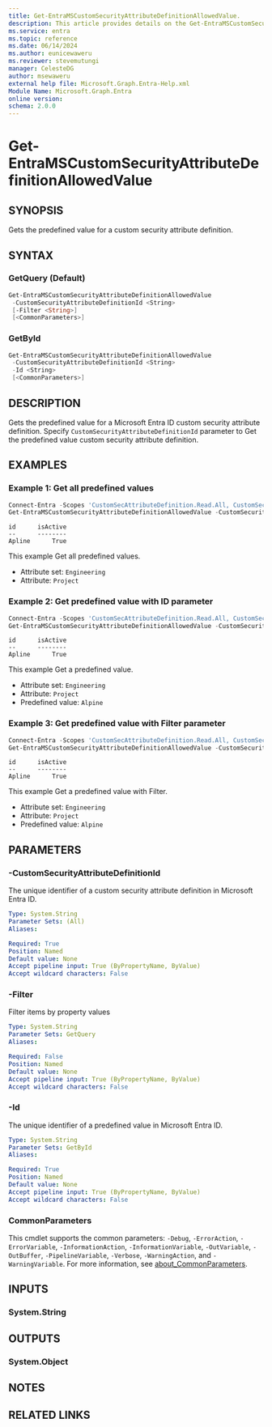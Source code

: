 ```yaml
---
title: Get-EntraMSCustomSecurityAttributeDefinitionAllowedValue.
description: This article provides details on the Get-EntraMSCustomSecurityAttributeDefinitionAllowedValue command.
ms.service: entra
ms.topic: reference
ms.date: 06/14/2024
ms.author: eunicewaweru
ms.reviewer: stevemutungi
manager: CelesteDG
author: msewaweru
external help file: Microsoft.Graph.Entra-Help.xml
Module Name: Microsoft.Graph.Entra
online version:
schema: 2.0.0
---
```


# Get-EntraMSCustomSecurityAttributeDefinitionAllowedValue

## SYNOPSIS

Gets the predefined value for a custom security attribute definition.

## SYNTAX

### GetQuery (Default)

```powershell
Get-EntraMSCustomSecurityAttributeDefinitionAllowedValue 
 -CustomSecurityAttributeDefinitionId <String>
 [-Filter <String>] 
 [<CommonParameters>]
```

### GetById

```powershell
Get-EntraMSCustomSecurityAttributeDefinitionAllowedValue 
 -CustomSecurityAttributeDefinitionId <String>
 -Id <String> 
 [<CommonParameters>]
```

## DESCRIPTION

Gets the predefined value for a Microsoft Entra ID custom security attribute definition. Specify `CustomSecurityAttributeDefinitionId` parameter to Get the predefined value custom security attribute definition.

## EXAMPLES

### Example 1: Get all predefined values

```powershell
Connect-Entra -Scopes 'CustomSecAttributeDefinition.Read.All, CustomSecAttributeDefinition.ReadWrite.All'
Get-EntraMSCustomSecurityAttributeDefinitionAllowedValue -CustomSecurityAttributeDefinitionId 'Engineering_Project'
```

```output
id      isActive
--      --------
Apline      True
```

This example Get all predefined values.

- Attribute set: `Engineering`
- Attribute: `Project`

### Example 2: Get predefined value with ID parameter

```powershell
Connect-Entra -Scopes 'CustomSecAttributeDefinition.Read.All, CustomSecAttributeDefinition.ReadWrite.All'
Get-EntraMSCustomSecurityAttributeDefinitionAllowedValue -CustomSecurityAttributeDefinitionId 'Engineering_Project' -Id 'Alpine'
```

```output
id      isActive
--      --------
Apline      True
```

This example Get a predefined value.

- Attribute set: `Engineering`
- Attribute: `Project`
- Predefined value: `Alpine`

### Example 3: Get predefined value with Filter parameter

```powershell
Connect-Entra -Scopes 'CustomSecAttributeDefinition.Read.All, CustomSecAttributeDefinition.ReadWrite.All'
Get-EntraMSCustomSecurityAttributeDefinitionAllowedValue -CustomSecurityAttributeDefinitionId 'Engineering_Project' -Filter "id eq 'Apline'"
```

```output
id      isActive
--      --------
Apline      True
```

This example Get a predefined value with Filter.

- Attribute set: `Engineering`
- Attribute: `Project`
- Predefined value: `Alpine`

## PARAMETERS

### -CustomSecurityAttributeDefinitionId

The unique identifier of a custom security attribute definition in Microsoft Entra ID.

```yaml
Type: System.String
Parameter Sets: (All)
Aliases:

Required: True
Position: Named
Default value: None
Accept pipeline input: True (ByPropertyName, ByValue)
Accept wildcard characters: False
```

### -Filter

Filter items by property values

```yaml
Type: System.String
Parameter Sets: GetQuery
Aliases:

Required: False
Position: Named
Default value: None
Accept pipeline input: True (ByPropertyName, ByValue)
Accept wildcard characters: False
```

### -Id

The unique identifier of a predefined value in Microsoft Entra ID.

```yaml
Type: System.String
Parameter Sets: GetById
Aliases:

Required: True
Position: Named
Default value: None
Accept pipeline input: True (ByPropertyName, ByValue)
Accept wildcard characters: False
```

### CommonParameters

This cmdlet supports the common parameters: `-Debug`, `-ErrorAction`, `-ErrorVariable`, `-InformationAction`, `-InformationVariable`, `-OutVariable`, `-OutBuffer`, `-PipelineVariable`, `-Verbose`, `-WarningAction`, and `-WarningVariable`. For more information, see [about_CommonParameters](https://go.microsoft.com/fwlink/?LinkID=113216).

## INPUTS

### System.String

## OUTPUTS

### System.Object

## NOTES

## RELATED LINKS
